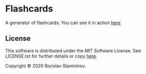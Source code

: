 # Flashcards

A generator of flashcards. You can see it in action [here](https://ibob.github.io/flashcards).

## License

This software is distributed under the MIT Software License. See LICENSE.txt for further details or copy [here](http://opensource.org/licenses/MIT).

Copyright &copy; 2020 Borislav Stanimirov.
